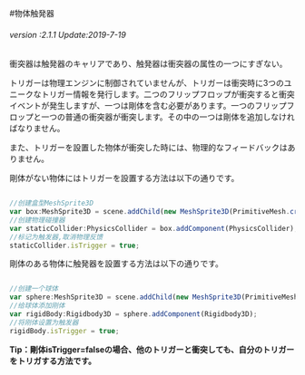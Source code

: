 #物体触発器

###### *version :2.1.1   Update:2019-7-19*

衝突器は触発器のキャリアであり、触発器は衝突器の属性の一つにすぎない。

トリガーは物理エンジンに制御されていませんが、トリガーは衝突時に3つのユニークなトリガー情報を発行します。二つのフリップフロップが衝突すると衝突イベントが発生しますが、一つは剛体を含む必要があります。一つのフリップフロップと一つの普通の衝突器が衝突します。その中の一つは剛体を追加しなければなりません。

また、トリガーを設置した物体が衝突した時には、物理的なフィードバックはありません。

剛体がない物体にはトリガーを設置する方法は以下の通りです。


```typescript

//创建盒型MeshSprite3D
var box:MeshSprite3D = scene.addChild(new MeshSprite3D(PrimitiveMesh.createBox(sX, sY, sZ))) as MeshSprite3D;
//创建物理碰撞器
var staticCollider:PhysicsCollider = box.addComponent(PhysicsCollider);
//标记为触发器,取消物理反馈
staticCollider.isTrigger = true;
```


剛体のある物体に触発器を設置する方法は以下の通りです。


```typescript

//创建一个球体
var sphere:MeshSprite3D = scene.addChild(new MeshSprite3D(PrimitiveMesh.createSphere(radius))) as MeshSprite3D;
//给球体添加刚体
var rigidBody:Rigidbody3D = sphere.addComponent(Rigidbody3D);
//将刚体设置为触发器
rigidBody.isTrigger = true;
```


**Tip：剛体isTrigger=falseの場合、他のトリガーと衝突しても、自分のトリガーをトリガする方法です。**

